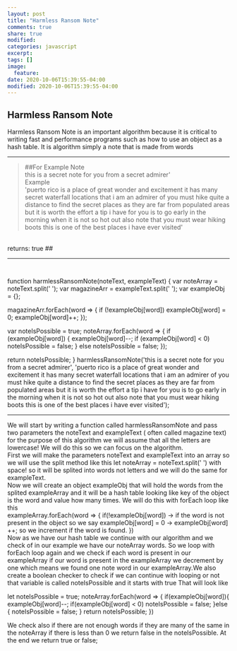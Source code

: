 ```yaml
---
layout: post
title: "Harmless Ransom Note"
comments: true
share: true
modified:
categories: javascript
excerpt:
tags: []
image:
  feature:
date: 2020-10-06T15:39:55-04:00
modified: 2020-10-06T15:39:55-04:00
---
```


## Harmless Ransom Note

Harmless Ransom Note is an important algorithm because it is critical to writing fast and performance programs such as how to use an object as a hash table. It is algorithm simply a note that is made from words 

___

> ##For Example
Note <br>
this is a secret note for you from a secret admirer'<br>
Example <br>
'puerto rico is a place of great wonder and excitement it has many secret waterfall locations that i am an admirer of you must hike quite a distance to find the secret places as they are far from populated areas but it is worth the effort a tip i have for you is to go early in the morning when it is not so hot out also note that you must wear hiking boots this is one of the best places i have ever visited'
<br>
returns: true
##
<br>

___


~~~


~~~
function harmlessRansomNote(noteText, exampleText) {
  var noteArray = noteText.split(' ');
  var magazineArr = exampleText.split(' ');
  var exampleObj = {};
  
  magazineArr.forEach(word => {
    if (!exampleObj[word]) exampleObj[word] = 0;
    exampleObj[word]++;
  });
  
  var noteIsPossible = true;
  noteArray.forEach(word => {
    if (exampleObj[word]) {
      exampleObj[word]--;
      if (exampleObj[word] < 0) noteIsPossible = false;
    }
    else noteIsPossible = false; 
  });
  
  return noteIsPossible;
}
harmlessRansomNote('this is a secret note for you from a secret admirer', 'puerto rico is a place of great wonder and excitement it has many secret waterfall locations that i am an admirer of you must hike quite a distance to find the secret places as they are far from populated areas but it is worth the effort a tip i have for you is to go early in the morning when it is not so hot out also note that you must wear hiking boots this is one of the best places i have ever visited');
___

We will start by writing a function called harmlessRansomNote and pass two parameters the noteText and exampleText ( often called magazine text) for the purpose of this algorithm we will assume that all the letters are lowercase! We will do this so we can focus on the algorithm. <br>
First we will make the parameters noteText and exampleText into an array so we will use the split method like this let noteArray = noteText.split(' ') with space! so it will be splited into words not letters and we will do the same for exampleText. <br>
Now we will create an object exampleObj that will hold the words from the splited exampleArray and it will be a hash table looking like key of the object is the word and value how many times.
We will do this with forEach loop like this <br>
exampleArray.forEach(word => {
	if(!exampleObj[word])  -> if the word is not present in the object so we say exampleObj[word] = 0
						   -> exampleObj[word] ++; so we increment if the word is found.
})<br>
Now as we have our hash table we continue with our algorithm and we check of in our example we have our noteArray words. So we loop with forEach loop again and we check if each word is present in our exampleArray if our word is present in the exampleArray we decrement by one which means we found one note word in our exampleArray.We also create a boolean checker to check if we can continue with looping or not that variable is called noteIsPossible and it starts with true That will look like<br>

let noteIsPossible = true;
noteArray.forEach(word => {
	if(exampleObj[word]){
	exampleObj[word]--;
	if(exampleObj[word] < 0) noteIsPossible = false;
}else {
	noteIsPossible = false;
}
return noteIsPossible;
})

We check also if there are not enough words if they are many of the same in the noteArray if there is less than 0 we return false in the noteIsPossible.
At the end we return true or false;